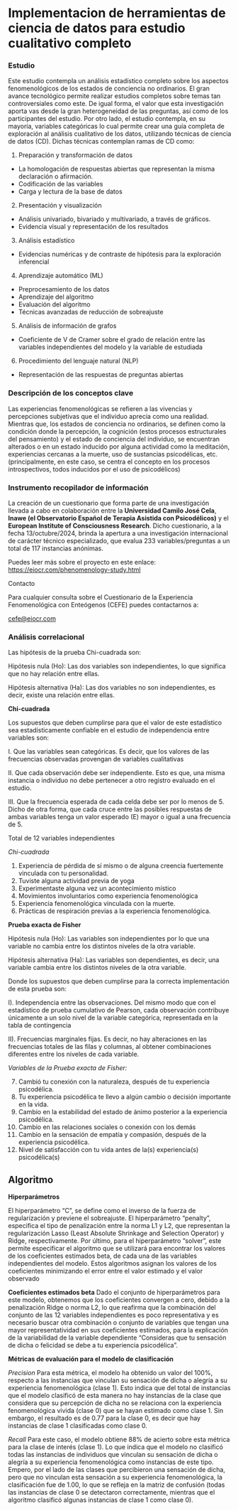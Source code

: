 # Implementacion de herramientas de ciencia de datos para estudio cualitativo completo

### Estudio

Este estudio contempla un análisis estadístico completo sobre los aspectos fenomenológicos de los estados de conciencia no ordinarios.
El gran avance tecnológico permite realizar estudios completos sobre temas tan controversiales como este.
De igual forma, el valor que esta investigación aporta vas desde la gran heterogeneidad de las preguntas, así como de los participantes del estudio.
Por otro lado, el estudio contempla, en su mayoría, variables categóricas lo cual permite crear una guía completa de exploración al análisis cualitativo de los datos, utilizando técnicas de ciencia de datos (CD). 
Dichas técnicas contemplan ramas de CD como:

1. Preparación y transformación de datos
+ La homologación de respuestas abiertas que representan la misma declaración o afirmación.
+ Codificación de las variables
+ Carga y lectura de la base de datos

2. Presentación y visualización
+ Análisis univariado, bivariado y multivariado, a través de gráficos.
+ Evidencia visual y representación de los resultados

3. Análisis estadístico
+ Evidencias numéricas y de contraste de hipótesis para la exploración inferencial

4. Aprendizaje automático (ML)
+ Preprocesamiento de los datos
+ Aprendizaje del algoritmo
+ Evaluación del algoritmo
+ Técnicas avanzadas de reducción de sobreajuste

5. Análisis de información de grafos
+ Coeficiente de V de Cramer sobre el grado de relación entre las variables independientes del modelo y la variable de estudiada

6. Procedimiento del lenguaje natural (NLP)
+ Representación de las respuestas de preguntas abiertas


### Descripción de los conceptos clave
Las experiencias fenomenológicas se refieren a las vivencias y percepciones subjetivas que el individuo aprecia como una realidad.
Mientras que, los estados de conciencia no ordinarios, se definen como la condición donde la percepción, la cognición (estos procesos estructurales del pensamiento) y el estado de conciencia del individuo, se encuentran alterados o en un estado inducido por alguna actividad como la meditación, experiencias cercanas a la muerte, uso de sustancias psicodélicas, etc. (principalmente, en este caso, se centra el concepto en los procesos introspectivos, todos inducidos por el uso de psicodélicos)


### Instrumento recopilador de información

La creación de un cuestionario que forma parte de una investigación llevada a cabo en colaboración entre la **Universidad Camilo José Cela**, **Inawe (el Observatorio Español de Terapia Asistida con Psicodélicos)** y el **European Institute of Consciousness Research**.
Dicho cuestionario, a la fecha 13/octubre/2024, brinda la apertura a una investigación internacional de carácter técnico especializado, que evalua 233 variables/preguntas a un total de 117 instancias anónimas.

Puedes leer más sobre el proyecto en este enlace:  https://eiocr.com/phenomenology-study.html 

Contacto

Para cualquier consulta sobre el Cuestionario de la Experiencia Fenomenológica con Enteógenos (CEFE) puedes contactarnos a: 

cefe@eiocr.com


### Análisis correlacional

Las hipótesis de la prueba Chi-cuadrada son:

Hipótesis nula (Ho): Las dos variables son independientes, lo que significa que no hay relación entre ellas.

Hipótesis alternativa (Ha): Las dos variables no son independientes, es decir, existe una relación entre ellas.

**Chi-cuadrada**

Los supuestos que deben cumplirse para que el valor de este estadístico sea estadísticamente confiable en el estudio de independencia entre variables son:

I. Que las variables sean categóricas. Es decir, que los valores de las frecuencias observadas provengan de variables cualitativas

II. Que cada observación debe ser independiente. Esto es que, una misma instancia o individuo no debe pertenecer a otro registro evaluado en el estudio.

III. Que la frecuencia esperada de cada celda debe ser por lo menos de 5. Dicho de otra forma, que cada cruce entre las posibles respuestas de ambas variables tenga un valor esperado (E) mayor o igual a una frecuencia de 5.


Total de 12 variables independientes

_Chi-cuadrada_

1. Experiencia de pérdida de sí mismo o de alguna creencia fuertemente vinculada con tu personalidad.
2. Tuviste alguna actividad previa de yoga
3. Experimentaste alguna vez un acontecimiento místico
4. Movimientos involuntarios como experiencia fenomenológica
5. Experiencia fenomenológica vinculada con la muerte.
6. Prácticas de respiración previas a la experiencia fenomenológica.

**Prueba exacta de Fisher**

Hipótesis nula (Ho): Las variables son independientes por lo que una variable no cambia entre los distintos niveles de la otra variable.

Hipótesis alternativa (Ha): Las variables son dependientes, es decir, una variable cambia entre los distintos niveles de la otra variable.

Donde los supuestos que deben cumplirse para la correcta implementación de esta prueba son:

I).	Independencia entre las observaciones. Del mismo modo que con el estadístico de prueba cumulativo de Pearson, cada observación contribuye únicamente a un solo nivel de la variable categórica, representada en la tabla de contingencia

II).	Frecuencias marginales fijas. Es decir, no hay alteraciones en las frecuencias totales de las filas y columnas, al obtener combinaciones diferentes entre los niveles de cada variable.


_Variables de la Prueba exacta de Fisher:_

7. Cambió tu conexión con la naturaleza, después de tu experiencia psicodélica.
8. Tu experiencia psicodélica te llevo a algún cambio o decisión importante en la vida.
9. Cambio en la estabilidad del estado de ánimo posterior a la experiencia psicodélica.
10. Cambio en las relaciones sociales o conexión con los demás
11. Cambio en la sensación de empatía y compasión, después de la experiencia psicodélica.
12. Nivel de satisfacción con tu vida antes de la(s) experiencia(s) psicodélica(s)

## Algoritmo

**Hiperparámetros**

El hiperparámetro “C”, se define como el inverso de la fuerza de regularización y previene el sobreajuste.
El hiperparámetro “penalty”, especifica el tipo de penalización entre la norma L1 y L2, que representan la regularización Lasso (Least Absolute Shrinkage and Selection Operator) y Ridge, respectivamente.
Por último, para el hiperparámetro “solver”, este permite especificar el algoritmo que se utilizará para encontrar los valores de los coeficientes estimados beta, de cada una de las variables independientes del modelo. Estos algoritmos asignan los valores de los coeficientes minimizando el error entre el valor estimado y el valor observado

**Coeficientes estimados beta**
Dado el conjunto de hiperparámetros para este modelo, obtenemos que los coeficientes convergen a cero, debido a la penalización Ridge o norma L2, lo que reafirma que la combinación del conjunto de las 12 variables independientes es poco representativa y es necesario buscar otra combinación o conjunto de variables que tengan una mayor representatividad en sus coeficientes estimados, para la explicación de la variabilidad de la variable dependiente “Consideras que tu sensación de dicha o felicidad se debe a tu experiencia psicodélica”.


**Métricas de evaluación para el modelo de clasificación**

_Precision_
Para esta métrica, el modelo ha obtenido un valor del 100%, respecto a las instancias que vinculan su sensación de dicha o alegría a su experiencia fenomenológica (clase 1). Esto indica que del total de instancias que el modelo clasificó de esta manera no hay instancias de la clase que considera que su percepción de dicha no se relaciona con la experiencia fenomenológica vivida (clase 0) que se hayan estimado como clase 1. Sin embargo, el resultado es de 0.77 para la clase 0, es decir que hay instancias de clase 1 clasificadas como clase 0.

_Recall_
Para este caso, el modelo obtiene 88% de acierto sobre esta métrica para la clase de interés (clase 1). Lo que indica que el modelo no clasificó todas las instancias de individuos que vinculan su sensación de dicha o alegría a su experiencia fenomenológica como instancias de este tipo. Empero, por el lado de las clases que percibieron una sensación de dicha, pero que no vinculan esta sensación a su experiencia fenomenológica, la clasificación fue de 1.00, lo que se refleja en la matriz de confusión (todas las instancias de clase 0 se detectaron correctamente, mientras que el algoritmo clasificó algunas instancias de clase 1 como clase 0).

